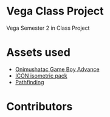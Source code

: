 # Vega Class Project
Vega Semester 2 in Class Project

# Assets used
- [Onimushatac Game Boy Advance](https://www.spriters-resource.com/game_boy_advance/onimushatac/)
- [ICON isometric pack](https://jaofazjogos.itch.io/iconisometricpack)
- [Pathfinding](https://assetstore.unity.com/packages/tools/ai/ultimate-a-pathfinding-solution-224082)

# Contributors

